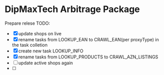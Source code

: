 # DipMaxTech Arbitrage Package

Prepare relese
TODO:
- [x] update shops on live
- [x] rename tasks from LOOKUP_EAN to CRAWL_EAN(per proxyType) in the task colletion
- [x] create new task LOOKUP_INFO
- [x] rename tasks from LOOKUP_PRODUCTS to CRAWL_AZN_LISTINGS
- [ ] update active shops again
- [ ] 

